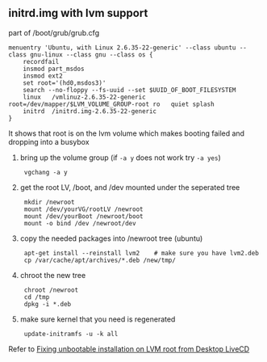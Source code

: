 
initrd.img with lvm support
------------------------------------

part of /boot/grub/grub.cfg

    menuentry 'Ubuntu, with Linux 2.6.35-22-generic' --class ubuntu --class gnu-linux --class gnu --class os {
        recordfail
        insmod part_msdos
        insmod ext2
        set root='(hd0,msdos3)'
        search --no-floppy --fs-uuid --set $UUID_OF_BOOT_FILESYSTEM
        linux   /vmlinuz-2.6.35-22-generic root=/dev/mapper/$LVM_VOLUME_GROUP-root ro   quiet splash
        initrd  /initrd.img-2.6.35-22-generic
    }

It shows that root is on the lvm volume which makes booting failed and dropping into a busybox

1. bring up the volume group (if `-a y` does not work try `-a yes`)

        vgchang -a y

2. get the root LV, /boot, and /dev mounted under the seperated tree

        mkdir /newroot
        mount /dev/yourVG/rootLV /newroot
        mount /dev/yourBoot /newroot/boot
        mount -o bind /dev /newroot/dev

3. copy the needed packages into /newroot tree (ubuntu)

        apt-get install --reinstall lvm2    # make sure you have lvm2.deb
        cp /var/cache/apt/archives/*.deb /new/tmp/

4. chroot the new tree

        chroot /newroot
        cd /tmp
        dpkg -i *.deb

5. make sure kernel that you need is regenerated

        update-initramfs -u -k all

Refer to [Fixing unbootable installation on LVM root from Desktop LiveCD](https://askubuntu.com/questions/26886/fixing-unbootable-installation-on-lvm-root-from-desktop-livecd)
